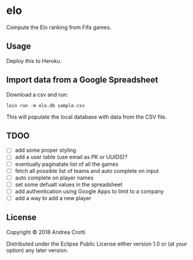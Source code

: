 # elo

Compute the Elo ranking from Fifa games.

## Usage

Deploy this to Heroku.

## Import data from a Google Spreadsheet

Download a csv and run:

    lein run -m elo.db sample.csv

This will populate the local database with data from the CSV file.

## TDOO

- [ ] add some proper styling
- [ ] add a user table (use email as PK or UUIDS)?
- [ ] eventually paginatate list of all the games
- [ ] fetch all possible list of teams and auto complete on input
- [ ] auto complete on player names
- [ ] set some defualt values in the spreadsheet
- [ ] add authentication using Google Apps to limit to a company
- [ ] add a way to add a new player

## License

Copyright © 2018 Andrea Crotti

Distributed under the Eclipse Public License either version 1.0 or (at
your option) any later version.
